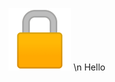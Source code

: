 <p align="center">
  
<img src="https://github.com/The-Syncade-Mafia/The-Syncade-Mafia.github.io/blob/main/assets/img/lock.png?raw=true" data-canonical-src="[https://gyazo.com/eb5c5741b6a9a16c692170a41a49c858.png](https://github.com/The-Syncade-Mafia/The-Syncade-Mafia.github.io/blob/main/assets/img/lock.png?raw=true)" width="100" height="100" />     \n 
  Hello
</p>
